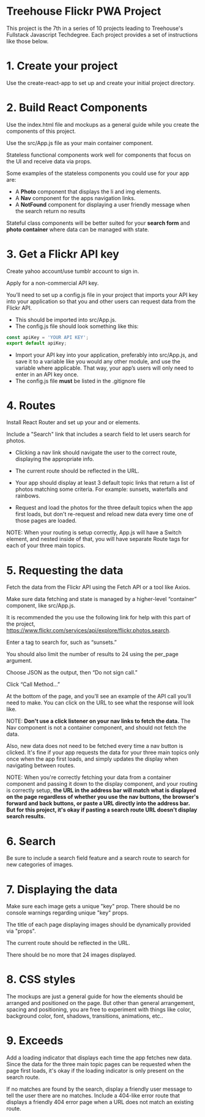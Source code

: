 # Treehouse Flickr PWA Project

This project is the 7th in a series of 10 projects leading to Treehouse's Fullstack Javascript Techdegree. Each project provides a set of instructions like those below.  

# 1. Create your project

Use the create-react-app to set up and create your initial project directory.

# 2. Build React Components

Use the index.html file and mockups as a general guide while you create the components of this project.

Use the src/App.js file as your main container component.

Stateless functional components work well for components that focus on the UI and receive data via props. 

Some examples of the stateless components you could use for your app are:

- A **Photo** component that displays the li and img elements.
- A **Nav** component for the apps navigation links.
- A **NotFound** component for displaying a user friendly message when the search return no results

Stateful class components will be better suited for your **search form** and **photo container** where data can be managed with state.

# 3. Get a Flickr API key

Create yahoo account/use tumblr account to sign in.

Apply for a non-commercial API key.

You’ll need to set up a config.js file in your project that imports your API key into your application so that you and other users can request data from the Flickr API. 
- This should be imported into src/App.js.
- The config.js file should look something like this:
```js
const apiKey = 'YOUR API KEY';
export default apiKey;
```
- Import your API key into your application, preferably into src/App.js, and save it to a variable like you would any other module, and use the variable where applicable. That way, your app’s users will only need to enter in an API key once.
- The config.js file **must** be listed in the .gitignore file

# 4. Routes
Install React Router and set up your <Route> and <Link> or <NavLink> elements.

Include a "Search" link that includes a search field to let users search for photos.

- Clicking a nav link should navigate the user to the correct route, displaying the appropriate info.

- The current route should be reflected in the URL.

- Your app should display at least 3 default topic links that return a list of photos matching some criteria. For example: sunsets, waterfalls and rainbows.

- Request and load the photos for the three default topics when the app first loads, but don't re-request and reload new data every time one of those pages are loaded.

NOTE: When your routing is setup correctly, App.js will have a Switch element, and nested inside of that, you will have separate Route tags for each of your three main topics.

# 5. Requesting the data
Fetch the data from the Flickr API using the Fetch API or a tool like Axios.

Make sure data fetching and state is managed by a higher-level “container” component, like src/App.js.

It is recommended the you use the following link for help with this part of the project, https://www.flickr.com/services/api/explore/flickr.photos.search.

Enter a tag to search for, such as “sunsets.”

You should also limit the number of results to 24 using the per_page argument.

Choose JSON as the output, then “Do not sign call.”

Click “Call Method...” 

At the bottom of the page, and you’ll see an example of the API call you’ll need to make. You can click on the URL to see what the response will look like.

NOTE: **Don't use a click listener on your nav links to fetch the data.** The Nav component is not a container component, and should not fetch the data. 

Also, new data does not need to be fetched every time a nav button is clicked. It's fine if your app requests the data for your three main topics only once when the app first loads, and simply updates the display when navigating between routes.

NOTE: When you're correctly fetching your data from a container component and passing it down to the display component, and your routing is correctly setup, **the URL in the address bar will match what is displayed on the page regardless of whether you use the nav buttons, the browser's forward and back buttons, or paste a URL directly into the address bar. But for this project, it's okay if pasting a search route URL doesn't display search results.**

# 6. Search

Be sure to include a search field feature and a search route to search for new categories of images.

# 7. Displaying the data

Make sure each image gets a unique "key" prop. There should be no console warnings regarding unique "key" props.

The title of each page displaying images should be dynamically provided via "props".

The current route should be reflected in the URL.

There should be no more that 24 images displayed.

# 8. CSS styles

The mockups are just a general guide for how the elements should be arranged and positioned on the page. But other than general arrangement, spacing and positioning, you are free to experiment with things like color, background color, font, shadows, transitions, animations, etc..

# 9. Exceeds

Add a loading indicator that displays each time the app fetches new data. Since the data for the three main topic pages can be requested when the page first loads, it's okay if the loading indicator is only present on the search route.

If no matches are found by the search, display a friendly user message to tell the user there are no matches. Include a 404-like error route that displays a friendly 404 error page when a URL does not match an existing route.
